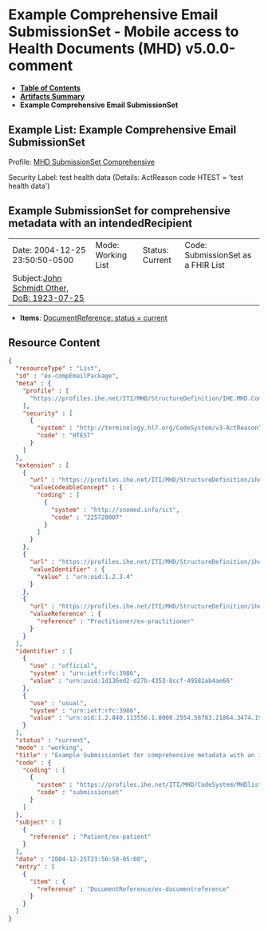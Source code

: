 # Example Comprehensive Email SubmissionSet - Mobile access to Health Documents (MHD) v5.0.0-comment

* [**Table of Contents**](toc.md)
* [**Artifacts Summary**](artifacts.md)
* **Example Comprehensive Email SubmissionSet**

## Example List: Example Comprehensive Email SubmissionSet

Profile: [MHD SubmissionSet Comprehensive](StructureDefinition-IHE.MHD.Comprehensive.SubmissionSet.md)

Security Label: test health data (Details: ActReason code HTEST = 'test health data')

## Example SubmissionSet for comprehensive metadata with an intendedRecipient

| | | | |
| :--- | :--- | :--- | :--- |
| Date: 2004-12-25 23:50:50-0500 | Mode: Working List | Status: Current | Code: SubmissionSet as a FHIR List |
| Subject:[John Schmidt Other, DoB: 1923-07-25](Patient-ex-patient.md) | | | |

* **Items**: [DocumentReference: status = current](DocumentReference-ex-documentreference.md)



## Resource Content

```json
{
  "resourceType" : "List",
  "id" : "ex-compEmailPackage",
  "meta" : {
    "profile" : [
      "https://profiles.ihe.net/ITI/MHD/StructureDefinition/IHE.MHD.Comprehensive.SubmissionSet"
    ],
    "security" : [
      {
        "system" : "http://terminology.hl7.org/CodeSystem/v3-ActReason",
        "code" : "HTEST"
      }
    ]
  },
  "extension" : [
    {
      "url" : "https://profiles.ihe.net/ITI/MHD/StructureDefinition/ihe-designationType",
      "valueCodeableConcept" : {
        "coding" : [
          {
            "system" : "http://snomed.info/sct",
            "code" : "225728007"
          }
        ]
      }
    },
    {
      "url" : "https://profiles.ihe.net/ITI/MHD/StructureDefinition/ihe-sourceId",
      "valueIdentifier" : {
        "value" : "urn:oid:1.2.3.4"
      }
    },
    {
      "url" : "https://profiles.ihe.net/ITI/MHD/StructureDefinition/ihe-intendedRecipient",
      "valueReference" : {
        "reference" : "Practitioner/ex-practitioner"
      }
    }
  ],
  "identifier" : [
    {
      "use" : "official",
      "system" : "urn:ietf:rfc:3986",
      "value" : "urn:uuid:1d136ed2-d27b-4353-8ccf-49581ab4ae66"
    },
    {
      "use" : "usual",
      "system" : "urn:ietf:rfc:3986",
      "value" : "urn:oid:1.2.840.113556.1.8000.2554.58783.21864.3474.19410.44358.58254.41281.46356"
    }
  ],
  "status" : "current",
  "mode" : "working",
  "title" : "Example SubmissionSet for comprehensive metadata with an intendedRecipient",
  "code" : {
    "coding" : [
      {
        "system" : "https://profiles.ihe.net/ITI/MHD/CodeSystem/MHDlistTypes",
        "code" : "submissionset"
      }
    ]
  },
  "subject" : [
    {
      "reference" : "Patient/ex-patient"
    }
  ],
  "date" : "2004-12-25T23:50:50-05:00",
  "entry" : [
    {
      "item" : {
        "reference" : "DocumentReference/ex-documentreference"
      }
    }
  ]
}

```
